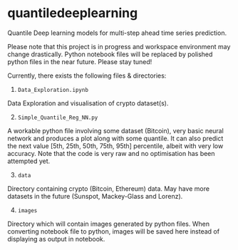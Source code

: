 # quantiledeeplearning
Quantile Deep learning models for multi-step ahead time series prediction.

Please note that this project is in progress and workspace environment may change drastically. Python notebook files will be replaced by polished python files in the near future. Please stay tuned!

Currently, there exists the following files & directories:

1. `Data_Exploration.ipynb`

Data Exploration and visualisation of crypto dataset(s). 

2. `Simple_Quantile_Reg_NN.py`

A workable python file involving some dataset (Bitcoin), very basic neural network and produces a plot along with some quantile. It can also predict the next value [5th, 25th, 50th, 75th, 95th] percentile, albeit with very low accuracy. Note that the code is very raw and no optimisation has been attempted yet.

3. `data`

Directory containing crypto (Bitcoin, Ethereum) data. May have more datasets in the future (Sunspot, Mackey-Glass and Lorenz).

4. `images`

Directory which will contain images generated by python files. When converting notebook file to python, images will be saved here instead of displaying as output in notebook.
